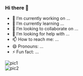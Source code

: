 ### Hi there 👋

- 🔭 I’m currently working on ...
- 🌱 I’m currently learning ...
- 👯 I’m looking to collaborate on ...
- 🤔 I’m looking for help with ...
- 📫 How to reach me: ...
- 😄 Pronouns: ...
- ⚡ Fun fact: ...


![pic1](https://github-readme-stats.vercel.app/api?username=wLUOw&show_icons=true&include_all_commits=true&count_private=true) \
![pic2](https://github-readme-stats.vercel.app/api/top-langs/?username=wLUOw&layout=compact&hide=VHDL,html)
